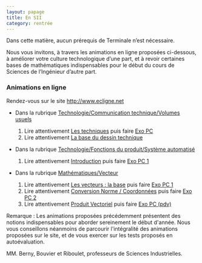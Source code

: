 ```yaml
---
layout: papage
title: En SII
category: rentrée
---
```


Dans cette matière, aucun prérequis de Terminale n’est nécessaire.

Nous vous invitons, à travers les animations en ligne proposées ci-dessous, à améliorer votre culture technologique d’une part, et à revoir certaines bases de mathématiques indispensables pour le début du cours de Sciences de l’Ingénieur d’autre part.

###  Animations en ligne

Rendez-vous sur le site <http://www.ecligne.net>

* Dans la rubrique [Technologie/Communication technique/Volumes usuels](http://www.ecligne.net/technologie/3_com_tech/1_volumes_usuels/sommaire.html)
    1. Lire attentivement [Les techniques](http://www.ecligne.net/technologie/3_com_tech/1_volumes_usuels/1_technique_dessin.html) puis faire [Exo PC](http://www.ecligne.net/technologie/3_com_tech/1_volumes_usuels/3_placement_vue_exo.html)
    2. Lire attentivement [La base du dessin technique](http://www.ecligne.net/technologie/3_com_tech/1_volumes_usuels/2_dessin_bases.html)

* Dans la rubrique [Technologie/Fonctions du produit/Système automatisé](http://www.ecligne.net/technologie/2_fonctions_du_produit/0_les_systemes_auto/sommaire.html)
    1. Lire attentivement [Introduction](http://www.ecligne.net/technologie/2_fonctions_du_produit/0_les_systemes_auto/1_introduction.html) puis faire [Exo PC 1](http://www.ecligne.net/technologie/2_fonctions_du_produit/0_les_systemes_auto/2_premier_cablage_exo.html)

* Dans la rubrique [Mathématiques/Vecteur](http://www.ecligne.net/mathematique/01_vecteur/sommaire.html)
    1. Lire attentivement [Les vecteurs : la base](http://www.ecligne.net/mathematique/01_vecteur/1_les_vecteurs_cours_grille.html) puis faire [Exo PC 1](http://www.ecligne.net/mathematique/01_vecteur/2_exo_coord_sur_grille.html)
    2. Lire attentivement [Conversion Norme / Coordonnées](http://www.ecligne.net/mathematique/01_vecteur/3_les_vecteurs_cours_cos.html) puis faire [Exo PC 2](http://www.ecligne.net/mathematique/01_vecteur/4_exo_coord_conversion.html)
    3. Lire attentivement [Produit Vectoriel](http://www.ecligne.net/mathematique/01_vecteur/5_produit_vectoriel.html) puis faire [Exo PC (pdv)](http://www.ecligne.net/mathematique/01_vecteur/6_produit_vectoriel_exo.html)

Remarque
:  Les animations proposées précédemment présentent des notions indispensables pour aborder sereinement le début d'année. Nous vous conseillons néanmoins de parcourir l'intégralité des animations proposées sur le site, et de vous exercer sur les tests proposés en autoévaluation.

MM. Berny, Bouvier et Riboulet, professeurs de Sciences Industrielles.
